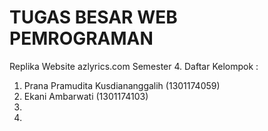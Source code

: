 # TUGAS BESAR WEB PEMROGRAMAN
Replika Website azlyrics.com
Semester 4.
Daftar Kelompok :
1. Prana Pramudita Kusdiananggalih (1301174059)
2. Ekani Ambarwati (1301174103)
3.
4.